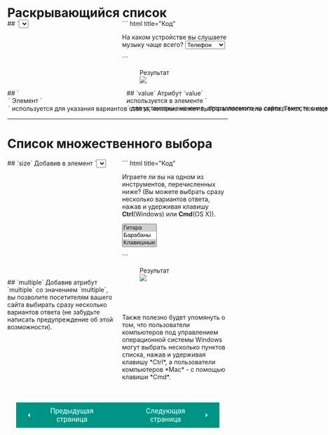 # Раскрывающийся список

<div style="display:flex;margin-top:-20px;" markdown>
<div style="flex:1;margin-right:20px;width:40%;" markdown>
## `<select>`
Раскрывающийся список появляется при щелчке мышью по элементу формы и позволяет посетителю сайта выбрать один вариант.

Для создания раскрывающегося списка используется элемент `<select>`.

Он может содержать два и более элементов `<option>`.

## `name`
Атрибут `name` определяет имя элемента формы, отправляемое на сервер вместе со значением, выбранным посетителем.

</div>
<div style="flex:1;width:60%;" markdown>
``` html title="Код"
<form action="https://www.example.com/profile.php">
    <p>
    На каком устройстве вы слушаете музыку чаще всего?
    </р>
    <select name="devices">
        <option value="phone">Телефон</option>
        <option value="radio">Радио</option>
        <option value="computer">Компьютер</option>
    </select>
</form>
```

<figure><figcaption>Результат</figcaption><img src="/html-css-manual/assets/images/formlist.png"></figure></div></div>

<div style="display:flex;" markdown>
<div style="flex:1;margin-right:20px;width:50%;" markdown>
## `<option>`
Элемент `<option>` используется для указания вариантов ответа, которые может выбрать посетитель сайта.

Текст, помещенный между тегами `<option>` и `</option>`, будет выведен на экран как пункт раскрывающегося списка.
</div>
<div style="flex:1;width:50%;" markdown>
## `value`
Атрибут `value` используется в элементе `<option>` для установки значения, отправляемого на сервер вместе с именем выбранного элемента.
</div></div>
<hr>

# Список множественного выбора

<div style="display:flex;" markdown>
<div style="flex:1;margin-right:20px;width:40%;" markdown>
## `size`
Добавив в элемент `<select>` атрибут `size`, вы превратите раскрывающийся список в поле, отображающее сразу несколько вариантов выбора.

Значением этого атрибута должно быть количество пунктов списка, отображаемых за раз.

В примере одновременно видны три из четырех вариантов ответа.

К сожалению, не все браузеры правильно отображают списки с атрибутом `size`, потому работоспособность сайта нужно тщательно проверять (особенно это касается браузеров *Firefox* и *Safari* на компьютерах с операционной системой *OS X*).
</div>
<div style="flex:1;width:60%;" markdown>
``` html title="Код"
<form action="https://www.primer.ru/profile.php">
    <p> Играете ли вы на одном из инструментов, 
    перечисленных ниже? 
    (Вы можете выбрать сразу несколько вариантов ответа, 
    нажав и удерживая клавишу 
    <b>Ctrl</b>(Windows) или <b>Cmd</b>(OS X)).</p>
    <select name="instruments" size="3" multiple="multiple">
        <option value="giutar" 
        selected="selected">Гитара</option>
        <option value="drum">Барабаны</option>
        <option value="keyboards" 
        selected="selected">Клавишные</option>
        <option value="bass">Бас-гитара</option>
    </select>
</form>
```

<figure><figcaption>Результат</figcaption><img src="/html-css-manual/assets/images/formlist2.png"></figure></div></div>

<div style="display:flex;margin-top:-20px;" markdown>
<div style="flex:1;margin-right:20px;width:40%;" markdown>
## `multiple` 
Добавив атрибут `multiple` со значением `multiple`, вы позволите посетителям вашего сайта выбирать сразу несколько вариантов ответа (не забудьте написать предупреждение об этой возможности).
</div>
<div style="flex:1;margin-top:80px;width:60%;" markdown>
Также полезно будет упомянуть о том, что пользователи компьютеров под управлением операционной системы Windows могут выбрать несколько пунктов списка, нажав и удерживая клавишу *Ctrl*, а пользователи компьютеров *Мас* - с помощью клавиши *Cmd*.
</div></div>

<div style="display: flex; justify-content: space-between; padding: 20px; margin-top:30px;"><button class="custom-button" style="background-color: rgb(0, 148, 133); color: white; font-family: 'Roboto', sans-serif; border: none; cursor: pointer; padding: 10px 20px; font-size: 16px; display: flex; align-items: center;" onclick="window.location.href='/html-css-manual/html/forms/flags'"><svg xmlns="http://www.w3.org/2000/svg" viewBox="0 0 24 24" style="fill: white; width: 20px; height: 20px;"><path d="M15 18l-6-6 6-6" /></svg><span style="margin: 0 10px;">Предыдущая страница</span></button><button class="custom-button" style="background-color: rgb(0, 148, 133); color: white; font-family: 'Roboto', sans-serif; border: none; cursor: pointer; padding: 10px 20px; font-size: 16px; display: flex; align-items: center;" onclick="window.location.href='/html-css-manual/html/forms/upload'"><span style="margin: 0 10px;">Следующая страница</span><svg xmlns="http://www.w3.org/2000/svg" viewBox="0 0 24 24" style="fill: white; width: 20px; height: 20px;"><path d="M9 18l6-6-6-6" /></svg></button></div>
